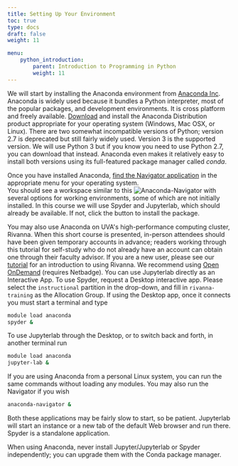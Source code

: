 ```yaml
---
title: Setting Up Your Environment
toc: true
type: docs
draft: false
weight: 11

menu:
    python_introduction:
        parent: Introduction to Programming in Python
        weight: 11
---
```


We will start by installing the Anaconda environment from [Anaconda Inc](https://anaconda.com).  Anaconda is widely used because it bundles a Python interpreter, most of the popular packages, and development environments. It is cross platform and freely available. [Download](https://www.anaconda.com/products/individual#Downloads) and install the Anaconda Distribution product appropriate for your operating system (Windows, Mac OSX, or Linux).  There are two somewhat incompatible versions of Python; version 2.7 is deprecated but still fairly widely used.  Version 3 is the supported version.  We will use Python 3 but if you know you need to use Python 2.7, you can download that instead.  Anaconda even makes it relatively easy to install both versions using its full-featured package manager called _conda_.

Once you have installed Anaconda, [find the Navigator application](https://docs.anaconda.com/anaconda/user-guide/getting-started/) in the appropriate menu for your operating system.  
You should see a workspace similar to this
![Anaconda-Navigator](/courses/python_introduction/imgs/AnacondaNavigator.png)
with several options for working environments, some of which are not initially installed.  In this course we will use Spyder and Jupyterlab, which should 
already be available.  If not, click the button to install the package.

You may also use Anaconda on UVA's high-performance computing cluster, Rivanna.  When this short course is presented, in-person attendees should have been given temporary accounts in advance; 
readers working through this tutorial for self-study who do not already have an account can obtain one through their faculty advisor.
If you are a new user, please see our [tutorial](/slides/rivanna-intro) for an introduction to using Rivanna.  We recommend using [Open OnDemand](https://rivanna-portal.hpc.virginia.edu) (requires Netbadge).  You can use Jupyterlab directly as an Interactive App.  To use Spyder, request a Desktop interactive app.  Please select the `instructional` partition in the drop-down, and fill in `rivanna-training` as the Allocation Group.  If using the Desktop app, once it connects you must start a terminal and type
```bash
module load anaconda
spyder &
```
To use Jupyterlab through the Desktop, or to switch back and forth, in another terminal run
```bash
module load anaconda
jupyter-lab &
```

If you are using Anaconda from a personal Linux system, you can run the same 
commands without loading any modules.  You may also run the Navigator if you wish
```bash
anaconda-navigator &
```

Both these applications may be fairly slow to start, so be patient.  Jupyterlab will start an instance or a new tab of the default Web browser and run there.  Spyder is a standalone application.

When using Anaconda, never install Jupyter/Jupyterlab or Spyder independently; you can upgrade them with the Conda package manager.
